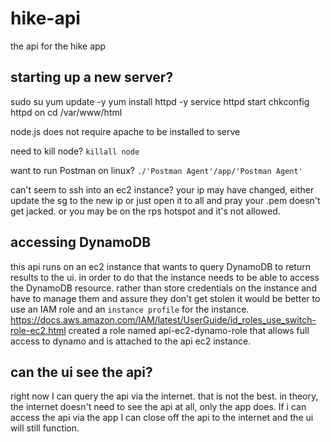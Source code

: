 # hike-api

the api for the hike app

## starting up a new server?

sudo su
yum update -y
yum install httpd -y
service httpd start
chkconfig httpd on
cd /var/www/html

node.js does not require apache to be installed to serve

need to kill node? `killall node`

want to run Postman on linux? `./'Postman Agent'/app/'Postman Agent'`

can't seem to ssh into an ec2 instance? your ip may have changed, either update the sg to the new ip or just open it to all and pray your .pem doesn't get jacked. or you may be on the rps hotspot and it's not allowed.

## accessing DynamoDB

this api runs on an ec2 instance that wants to query DynamoDB to return results to the ui.
in order to do that the instance needs to be able to access the DynamoDB resource.
rather than store credentials on the instance and have to manage them and assure they don't get stolen it would be better to use an IAM role and an `instance profile` for the instance.
https://docs.aws.amazon.com/IAM/latest/UserGuide/id_roles_use_switch-role-ec2.html
created a role named api-ec2-dynamo-role that allows full access to dynamo and is attached to the api ec2 instance.

## can the ui see the api?

right now I can query the api via the internet. that is not the best. in theory, the internet doesn't need to see the api at all, only the app does. If i can access the api via the app I can close off the api to the internet and the ui will still function.
